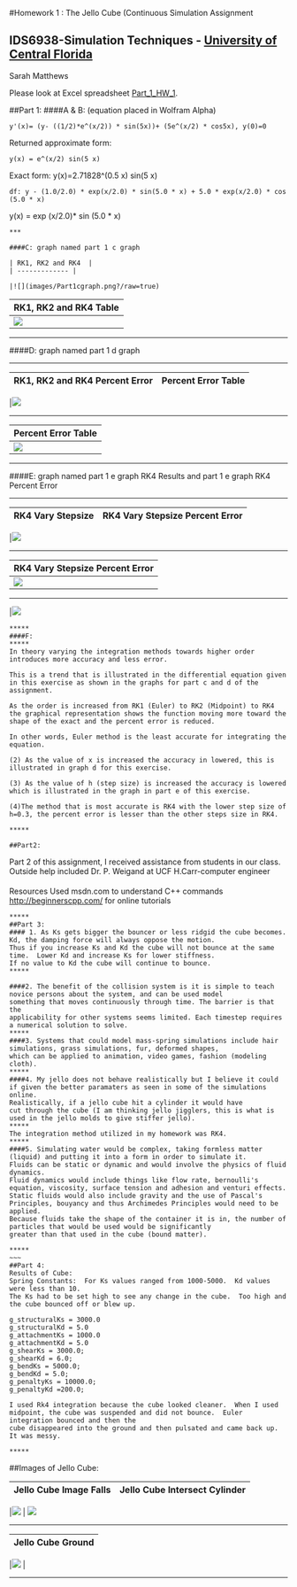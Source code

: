 #Homework 1 : The Jello Cube (Continuous Simulation Assignment
## IDS6938-Simulation Techniques - [University of Central Florida](http://www.ist.ucf.edu/grad/)

Sarah Matthews

Please look at Excel spreadsheet [Part_1_HW_1](Part_1_HW_1.xlsx).

##Part 1:
####A & B:
(equation placed in Wolfram Alpha)
~~~
y'(x)= (y- ((1/2)*e^(x/2)) * sin(5x))+ (5e^(x/2) * cos5x), y(0)=0 
~~~
Returned approximate form: 
~~~
y(x) = e^(x/2) sin(5 x)
~~~
Exact form: y(x)=2.71828^(0.5 x) sin(5 x)
~~~
df: y - (1.0/2.0) * exp(x/2.0) * sin(5.0 * x) + 5.0 * exp(x/2.0) * cos (5.0 * x)
~~~
y(x) = exp (x/2.0)* sin (5.0 * x)
~~~
***

####C: graph named part 1 c graph 

| RK1, RK2 and RK4  |  
| ------------- | 

|![](images/Part1cgraph.png?/raw=true)  
~~~

|RK1, RK2 and RK4 Table |
| ------------- | 
| ![](images/Part1ctable.png?/raw=true) 

******
####D: graph named part 1 d graph
******
| RK1, RK2 and RK4 Percent Error  | Percent Error  Table |
| ------------- | ------------- |

|![](images/Part1dgraph.png?/raw=true)  

*****
| Percent Error  Table |
| ------------- 
| ![](images/Part1dtable.png?/raw=true) 

*****
####E: graph named part 1 e graph RK4 Results and part 1 e graph RK4 Percent Error
*****
| RK4 Vary Stepsize  | RK4 Vary Stepsize Percent Error |
| ------------- | ------------- |

|![](images/Part1egraphRK4Results.png?/raw=true) 
*****
 
| RK4 Vary Stepsize Percent Error |
| ------------- | 
|![](images/Part1egraphRK4PercentError.png?/raw=true)  |
*****
|![](images/Part1etable.png?/raw=true) 
~~~
*****
####F: 
*****
In theory varying the integration methods towards higher order introduces more accuracy and less error. 

This is a trend that is illustrated in the differential equation given in this exercise as shown in the graphs for part c and d of the assignment.  

As the order is increased from RK1 (Euler) to RK2 (Midpoint) to RK4 the graphical representation shows the function moving more toward the shape of the exact and the percent error is reduced.  

In other words, Euler method is the least accurate for integrating the equation.  

(2) As the value of x is increased the accuracy in lowered, this is illustrated in graph d for this exercise.  

(3) As the value of h (step size) is increased the accuracy is lowered which is illustrated in the graph in part e of this exercise.  

(4)The method that is most accurate is RK4 with the lower step size of h=0.3, the percent error is lesser than the other steps size in RK4.  

*****

##Part2:
~~~
Part 2 of this assignment, I received assistance from students in our class.  
Outside help included Dr. P. Weigand at UCF 
H.Carr-computer engineer
####
Resources Used
msdn.com to understand C++ commands
http://beginnerscpp.com/ for online tutorials
~~~~
*****
##Part 3:
#### 1. As Ks gets bigger the bouncer or less ridgid the cube becomes. Kd, the damping force will always oppose the motion.  
Thus if you increase Ks and Kd the cube will not bounce at the same time.  Lower Kd and increase Ks for lower stiffness. 
If no value to Kd the cube will continue to bounce.
*****

####2. The benefit of the collision system is it is simple to teach novice persons about the system, and can be used model 
something that moves continuously through time. The barrier is that the 
applicability for other systems seems limited. Each timestep requires a numerical solution to solve.
*****
####3. Systems that could model mass-spring simulations include hair simulations, grass simulations, fur, deformed shapes, 
which can be applied to animation, video games, fashion (modeling cloth).
*****
####4. My jello does not behave realistically but I believe it could if given the better paramaters as seen in some of the simulations online.  
Realistically, if a jello cube hit a cylinder it would have 
cut through the cube (I am thinking jello jigglers, this is what is used in the jello molds to give stiffer jello).
*****
The integration method utilized in my homework was RK4.
*****
####5. Simulating water would be complex, taking formless matter (liquid) and putting it into a form in order to simulate it.  
Fluids can be static or dynamic and would involve the physics of fluid dynamics.
Fluid dynamics would include things like flow rate, bernoulli's equation, viscosity, surface tension and adhesion and venturi effects.  
Static fluids would also include gravity and the use of Pascal's Principles, bouyancy and thus Archimedes Principles would need to be applied.  
Because fluids take the shape of the container it is in, the number of particles that would be used would be significantly
greater than that used in the cube (bound matter).

*****
~~~
##Part 4:
Results of Cube:
Spring Constants:  For Ks values ranged from 1000-5000.  Kd values were less than 10.  
The Ks had to be set high to see any change in the cube.  Too high and the cube bounced off or blew up.

g_structuralKs = 3000.0
g_structuralKd = 5.0
g_attachmentKs = 1000.0
g_attachmentKd = 5.0
g_shearKs = 3000.0;
g_shearKd = 6.0;
g_bendKs = 5000.0;
g_bendKd = 5.0;
g_penaltyKs = 10000.0;
g_penaltyKd =200.0;

I used Rk4 integration because the cube looked cleaner.  When I used midpoint, the cube was suspended and did not bounce.  Euler integration bounced and then the
cube disappeared into the ground and then pulsated and came back up.  It was messy. 

*****
~~~~
##Images of Jello Cube:
 

| Jello Cube Image Falls  | Jello Cube Intersect Cylinder|
| ------------- | ------------- |

|![](images/0001.png?/raw=true)  | ![](images/00023.png?/raw=true) 
*****

| Jello Cube Ground   | 
| ------------- | 

|![](images/0134.png?/raw=true)  | 
*****